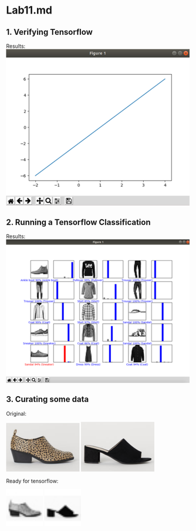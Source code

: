 # Lab11.md

## 1. Verifying Tensorflow
Results:   
<img src="screenshots/check1.png" width="500">   

## 2. Running a Tensorflow Classification
Results:   
<img src="screenshots/check2.png" width="500">

## 3. Curating some data

Original:  

<img src="screenshots/shoe1-original.png" width="200"> <img src="screenshots/shoe2-original.png" width="200">


Ready for tensorflow:  

<img src="screenshots/shoe1-small-gs.jpg" width="100"> <img src="screenshots/shoe2-small-gs.jpg" width="100">
